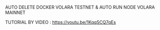 AUTO DELETE DOCKER VOLARA TESTNET & AUTO RUN NODE VOLARA MAINNET


TUTORIAL BY VIDEO : https://youtu.be/1KqqSCQ7qEs
